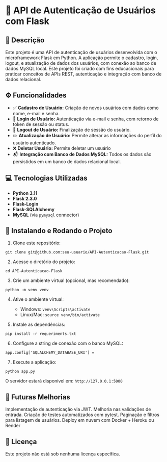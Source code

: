 # 👥 API de Autenticação de Usuários com Flask

## 📄 Descrição

Este projeto é uma API de autenticação de usuários desenvolvida com o microframework Flask em Python. A aplicação permite o cadastro, login, logout, e atualização de dados dos usuários, com conexão ao banco de dados MySQL local. Este projeto foi criado com fins educacionais para praticar conceitos de APIs REST, autenticação e integração com banco de dados relacional.


## ⚙️ Funcionalidades

- ✅ **Cadastro de Usuário:** Criação de novos usuários com dados como nome, e-mail e senha.
- 🔐 **Login de Usuário:** Autenticação via e-mail e senha, com retorno de token de sessão ou status.
- 🚪 **Logout de Usuário:** Finalização de sessão do usuário.
- ✏️ **Atualização de Usuário:** Permite alterar as informações do perfil do usuário autenticado.
- ❌ **Deletar Usuário:** Permite deletar um usuário
- 📬 **Integração com Banco de Dados MySQL:** Todos os dados são persistidos em um banco de dados relacional local.



## 💻 Tecnologias Utilizadas

- **Python 3.11**
- **Flask 2.3.0**
- **Flask-Login**
- **Flask-SQLAlchemy**
- **MySQL** (via `pymysql` connector)



## 🚀 Instalando e Rodando o Projeto

1. Clone este repositório:
```
git clone git@github.com:seu-usuario/API-Autenticacao-Flask.git
```

2. Acesse o diretório do projeto:
```
cd API-Autenticacao-Flask
```

3. Crie um ambiente virtual (opcional, mas recomendado):
```
python -m venv venv
```

4. Ative o ambiente virtual:
   - Windows: `venv\Scripts\activate`
   - Linux/Mac: `source venv/bin/activate`

5. Instale as dependências:
```
pip install -r requeriments.txt
```

6. Configure a string de conexão com o banco MySQL:
```
app.config['SQLALCHEMY_DATABASE_URI'] = 
```

7. Execute a aplicação:
```
python app.py
```

O servidor estará disponível em: `http://127.0.0.1:5000`




## 🔧 Futuras Melhorias
Implementação de autenticação via JWT.
Melhoria nas validações de entrada.
Criação de testes automatizados com pytest.
Paginação e filtros para listagem de usuários.
Deploy em nuvem com Docker + Heroku ou Render


## 📜 Licença
Este projeto não está sob nenhuma licença específica.
